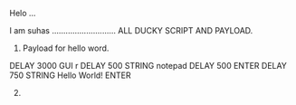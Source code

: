 Helo ... 

I am suhas
............................ 
ALL DUCKY SCRIPT AND PAYLOAD. 

1. Payload for hello word. 

DELAY 3000
GUI r
DELAY 500
STRING notepad
DELAY 500
ENTER
DELAY 750
STRING Hello World!
ENTER

2.

